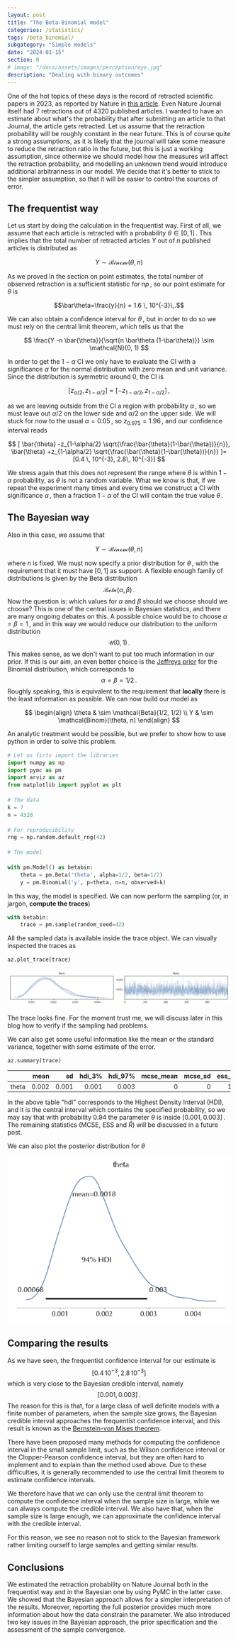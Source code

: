 ```yaml
---
layout: post
title: "The Beta-Binomial model"
categories: /statistics/
tags: /beta_binomial/
subgategory: "Simple models"
date: "2024-01-15"
section: 0
# image: "/docs/assets/images/perception/eye.jpg"
description: "Dealing with binary outcomes"
---
```


One of the hot topics of these days is the record of retracted scientific
papers in 2023, as reported by Nature in [this article](https://www.nature.com/articles/d41586-023-03974-8). Even Nature Journal itself had 7 retractions
out of 4320 published articles.
I wanted to have an estimate about what's the probability that
after submitting an article to that Journal, the article gets retracted.
Let us assume that the retraction probability will be roughly constant
in the near future.
This is of course quite a strong assumptions, as it is likely that the journal
will take some measure to reduce the retraction ratio in the future, but
this is just a working assumption, since otherwise we should model
how the measures will affect the retraction probability, and modelling an
unknown trend would introduce additional arbitrariness in our model.
We decide that it's better to stick to the simpler assumption,
so that it will be easier to control the sources of error.

## The frequentist way

Let us start by doing the calculation in the frequentist way.
First of all, we assume that each article is retracted with
a probability $\theta \in [0, 1]\,.$
This implies that the total number of retracted articles $Y$ out of $n$
published articles is distributed
as

$$
Y \sim \mathcal{Binom}(\theta, n)
$$

As we proved in the section on point estimates,
the total number of observed retraction is a sufficient statistic
for $n p\,,$ so our point estimate for $\theta$ is

$$\bar\theta=\frac{y}{n} = 1.6 \, 10^{-3}\,.$$

We can also obtain a confidence interval for $\theta\,,$
but in order to do so we must rely on the central limit theorem,
which tells us that the 

$$ \frac{Y -n \bar{\theta}}{\sqrt{n \bar\theta (1-\bar\theta)}} \sim \mathcal{N}(0, 1) $$

In order to get the $1-\alpha$ CI we only have to evaluate the CI
with a significance $\alpha$ for the
normal distribution with zero mean and unit variance.
Since the distribution is symmetric around 0, the CI is

$$[z_{\alpha/2}, z_{1-\alpha/2}] = [-z_{1-\alpha/2}, z_{1-\alpha/2}]\,,$$

as we are leaving outside from the CI a region with probability $\alpha\,,$
so we must leave out $\alpha/2$ on the lower side and $\alpha/2$ on the upper side.
We will stuck for now to the usual $\alpha=0.05\,,$
so $z_{0.975}=1.96\,,$ and our confidence interval reads

$$
[
\bar{\theta} -z_{1-\alpha/2} \sqrt{\frac{\bar{\theta}(1-\bar{\theta})}{n}},
\bar{\theta} +z_{1-\alpha/2} \sqrt{\frac{\bar{\theta}(1-\bar{\theta})}{n}}
]=[0.4 \, 10^{-3}, 2.8\,  10^{-3}]
$$

We stress again that this does not represent the range where $\theta$
is within $1-\alpha$ probability, as $\theta$ is not a random variable.
What we know is that, if we repeat the experiment many times
and every time we construct a CI with significance $\alpha\,,$ then
a fraction $1-\alpha$ of the CI will contain the true value $\theta\,.$

## The Bayesian way

Also in this case, we assume that

$$
Y \sim \mathcal{Binom}(\theta, n)
$$

where $n$ is fixed.
We must now specify a prior distribution for $\theta\,,$
with the requirement that it must have $[0, 1]$ as support.
A flexible enough family of distributions is given by the Beta distribution
$$\mathcal{Beta}(\alpha, \beta)\,.$$
Now the question is: which values for $\alpha$ and $\beta$ should we choose should we choose?
This is one of the central issues in Bayesian statistics, and there are
many ongoing debates on this.
A possible choice would be to choose $\alpha=\beta=1\,,$
and in this way we would reduce our distribution to the uniform distribution
$$\mathcal{U}(0, 1)\,.$$
This makes sense, as we don't want to put too much information in our prior.
If this is our aim, an even better choice is the [Jeffreys prior](https://en.wikipedia.org/wiki/Jeffreys_prior) for the Binomial distribution, which corresponds to
$$\alpha = \beta = 1/2\,.$$
Roughly speaking, this is equivalent to the requirement that **locally**
there is the least information as possible.
We can now build our model as

$$
\begin{align}
\theta & \sim \mathcal{Beta}(1/2, 1/2)
\\
Y & \sim \mathcal{Binom}(\theta, n)
\end{align}
$$

An analytic treatment would be possible, but we prefer to show how to use python
in order to solve this problem.

```python
# Let us firts import the libraries
import numpy as np
import pymc as pm
import arviz as az
from matplotlib import pyplot as plt

# The data
k = 7
n = 4320

# For reproducibility
rng = np.random.default_rng(42)

# The model

with pm.Model() as betabin:
    theta = pm.Beta('theta', alpha=1/2, beta=1/2)
    y = pm.Binomial('y', p=theta, n=n, observed=k)
```

In this way, the model is specified.
We can now perform the sampling (or, in jargon, **compute the traces**)

```python
with betabin:
    trace = pm.sample(random_seed=42)
```

All the sampled data is available inside the trace object.
We can visually inspected the traces as

```python
az.plot_trace(trace)
```

![The sampled trace](/docs/assets/images/statistics/bayesian_intro/trace.webp)

The trace looks fine.
For the moment trust me, we will discuss later in this blog how to verify if the sampling had problems.

We can also get some useful information like the mean or the standard variance,
together with some estimate of the error.

```python
az.summary(trace)
```

|       |   mean |    sd |   hdi_3% |   hdi_97% |   mcse_mean |   mcse_sd |   ess_bulk |   ess_tail |   r_hat |
|:------|-------:|------:|---------:|----------:|------------:|----------:|-----------:|-----------:|--------:|
| theta |  0.002 | 0.001 |    0.001 |     0.003 |           0 |         0 |       1843 |       2118 |       1 |

In the above table "hdi" corresponds to the Highest Density Interval (HDI), and it is the central interval
which contains the specified probability, so we may say that with probability $0.94$ the parameter
$\theta$ is inside $[0.001, 0.003]\,.$
The remaining statistics (MCSE, ESS and $\hat{R}$) will be discussed in a future post.

We can also plot the posterior distribution for $\theta$

![The sampled posterior](/docs/assets/images/statistics/bayesian_intro/posterior.webp)

## Comparing the results

As we have seen, the frequentist confidence interval for our estimate is
$$
[0.4 \, 10^{-3}, 2.8\,  10^{-3}]
$$
which is very close to the Bayesian credible interval, namely $$[0.001, 0.003]\,.$$
The reason for this is that, for a large class of well definite models
with a finite number of parameters,
when the sample size grows, the Bayesian
credible interval approaches the frequentist confidence interval,
and this result is known as the [Bernstein-von Mises theorem](https://encyclopediaofmath.org/wiki/Bernstein-von_Mises_theorem).

There have been proposed many methods for computing the confidence interval in the 
small sample limit, such as the Wilson confidence interval or the Clopper-Pearson
confidence interval, but they are often hard to implement and to explain than the method
used above.
Due to these difficulties, it is generally recommended to use the central limit
theorem to estimate confidence intervals.

We therefore have that we can only use the central limit theorem
to compute the confidence interval when the sample size is large,
while we can always compute the credible interval.
We also have that, when the sample size is large enough, we can approximate
the confidence interval with the credible interval.

For this reason, we see no reason not to stick to the Bayesian framework rather
limiting ourself to large samples and getting similar results.

## Conclusions

We estimated the retraction probability on Nature Journal both in the frequentist
way and in the Bayesian one by using PyMC in the latter case.
We showed that the Bayesian approach allows for a simpler interpretation of the results.
Moreover, reporting the full posterior provides much more information about how
the data constrain the parameter.
We also introduced two key issues in the Bayesian approach, the prior specification
and the assessment of the sample convergence.
